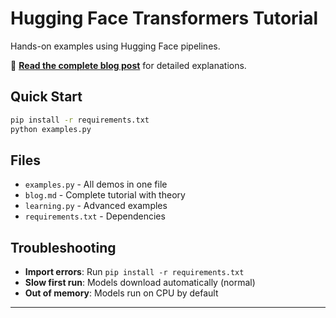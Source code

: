 # Hugging Face Transformers Tutorial

Hands-on examples using Hugging Face pipelines.

📖 **[Read the complete blog post](blog.md)** for detailed explanations.

## Quick Start

```bash
pip install -r requirements.txt
python examples.py
```

## Files

- `examples.py` - All demos in one file
- `blog.md` - Complete tutorial with theory
- `learning.py` - Advanced examples
- `requirements.txt` - Dependencies

## Troubleshooting

- **Import errors**: Run `pip install -r requirements.txt`
- **Slow first run**: Models download automatically (normal)
- **Out of memory**: Models run on CPU by default

---
